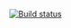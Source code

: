 [![Build status](https://ci.appveyor.com/api/projects/status/uylo4ql2d0s5fa5w?svg=true)](https://ci.appveyor.com/project/kononova-daria/hw-ajs-6-1)